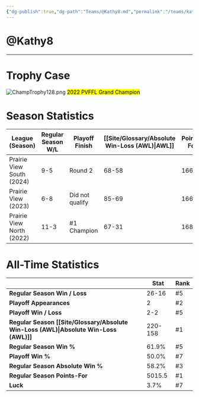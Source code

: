 ```yaml
---
{"dg-publish":true,"dg-path":"Teams/@Kathy8.md","permalink":"/teams/kathy8/"}
---
```


# @Kathy8
--- 
# Trophy Case

![ChampTrophy128.png](/img/user/z_Assets/img/ChampTrophy128.png)
<mark class="yellow">2022 PVFFL Grand Champion</mark>
# Season Statistics
| **League (Season)** | **Regular Season W/L** | **Playoff Finish** | **[[Site/Glossary/Absolute Win-Loss (AWL)\|AWL]]** | **Points-For** |
| ------------------- | ---------------------- | ------------------ | ------------------------------------ | -------------- |
| Prairie View South (2024) | 9-5 | Round 2 | 68-58 | 1668.5 |
| Prairie View (2023) | 6-8 | Did not qualify | 85-69 | 1666.2 |
| Prairie View North (2022) | 11-3 | #1 Champion | 67-31 | 1680.7 |
# All-Time Statistics
|                                                | **Stat** | **Rank** |
| ---------------------------------------------- | -------- | -------- |
| **Regular Season Win / Loss**                  | 26-16    | #5       |
| **Playoff Appearances**                        | 2        | #2       |
| **Playoff Win / Loss**                         | 2-2      | #5       |
| **Regular Season [[Site/Glossary/Absolute Win-Loss (AWL)\|Absolute Win-Loss (AWL)]]** | 220-158  | #1       |
| **Regular Season Win %**                       | 61.9%    | #5       |
| **Playoff Win %**                              | 50.0%    | #7       |
| **Regular Season Absolute Win %**              | 58.2%    | #3       |
| **Regular Season Points-For**                  | 5015.5   | #1       |
| **Luck**                                       | 3.7%     | #7       |